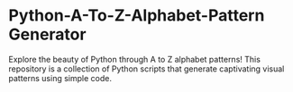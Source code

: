 # Python-A-To-Z-Alphabet-Pattern Generator
Explore the beauty of Python through A to Z alphabet patterns! This repository is a collection of Python scripts that generate captivating visual patterns using simple code. 
